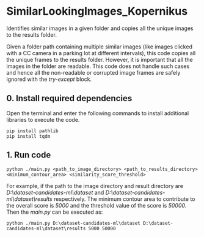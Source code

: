 # SimilarLookingImages_Kopernikus
Identifies similar images in a given folder and copies all the unique images to the results folder.

Given a folder path containing multiple similar images (like images clicked with a CC camera in a parking lot at different intervals), this code copies all the unique frames to the results folder. However, it is important that all the images in the folder are readable. This code does not handle such cases and hence all the non-readable or corrupted image frames are safely ignored with the _try-except_ block. 

## 0. Install required dependencies
Open the terminal and enter the following commands to install additional libraries to execute the code.
```
pip install pathlib
pip install tqdm
```

## 1. Run code
```
python ./main.py <path_to_image_directory> <path_to_results_directory> <minimum_contour_area> <similarity_score_threshold>
```

For example, if the path to the image directory and result directory are _D:\dataset-candidates-ml\dataset_ and _D:\dataset-candidates-ml\dataset\results_ respectively. The minimum contour area to contribute to the overall score is _5000_ and the threshold value of the score is _50000_. Then the _main.py_ can be executed as:

```
python ./main.py D:\dataset-candidates-ml\dataset D:\dataset-candidates-ml\dataset\results 5000 50000
```
